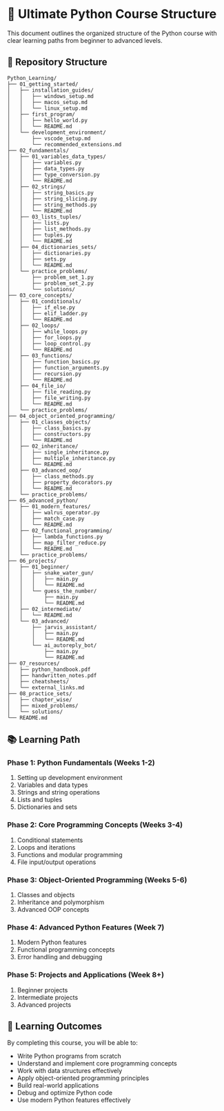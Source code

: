 # 🐍 Ultimate Python Course Structure

This document outlines the organized structure of the Python course with clear learning paths from beginner to advanced levels.

## 📁 Repository Structure

```
Python_Learning/
├── 01_getting_started/
│   ├── installation_guides/
│   │   ├── windows_setup.md
│   │   ├── macos_setup.md
│   │   └── linux_setup.md
│   ├── first_program/
│   │   ├── hello_world.py
│   │   └── README.md
│   └── development_environment/
│       ├── vscode_setup.md
│       └── recommended_extensions.md
├── 02_fundamentals/
│   ├── 01_variables_data_types/
│   │   ├── variables.py
│   │   ├── data_types.py
│   │   ├── type_conversion.py
│   │   └── README.md
│   ├── 02_strings/
│   │   ├── string_basics.py
│   │   ├── string_slicing.py
│   │   ├── string_methods.py
│   │   └── README.md
│   ├── 03_lists_tuples/
│   │   ├── lists.py
│   │   ├── list_methods.py
│   │   ├── tuples.py
│   │   └── README.md
│   ├── 04_dictionaries_sets/
│   │   ├── dictionaries.py
│   │   ├── sets.py
│   │   └── README.md
│   └── practice_problems/
│       ├── problem_set_1.py
│       ├── problem_set_2.py
│       └── solutions/
├── 03_core_concepts/
│   ├── 01_conditionals/
│   │   ├── if_else.py
│   │   ├── elif_ladder.py
│   │   └── README.md
│   ├── 02_loops/
│   │   ├── while_loops.py
│   │   ├── for_loops.py
│   │   ├── loop_control.py
│   │   └── README.md
│   ├── 03_functions/
│   │   ├── function_basics.py
│   │   ├── function_arguments.py
│   │   ├── recursion.py
│   │   └── README.md
│   ├── 04_file_io/
│   │   ├── file_reading.py
│   │   ├── file_writing.py
│   │   └── README.md
│   └── practice_problems/
├── 04_object_oriented_programming/
│   ├── 01_classes_objects/
│   │   ├── class_basics.py
│   │   ├── constructors.py
│   │   └── README.md
│   ├── 02_inheritance/
│   │   ├── single_inheritance.py
│   │   ├── multiple_inheritance.py
│   │   └── README.md
│   ├── 03_advanced_oop/
│   │   ├── class_methods.py
│   │   ├── property_decorators.py
│   │   └── README.md
│   └── practice_problems/
├── 05_advanced_python/
│   ├── 01_modern_features/
│   │   ├── walrus_operator.py
│   │   ├── match_case.py
│   │   └── README.md
│   ├── 02_functional_programming/
│   │   ├── lambda_functions.py
│   │   ├── map_filter_reduce.py
│   │   └── README.md
│   └── practice_problems/
├── 06_projects/
│   ├── 01_beginner/
│   │   ├── snake_water_gun/
│   │   │   ├── main.py
│   │   │   └── README.md
│   │   └── guess_the_number/
│   │       ├── main.py
│   │       └── README.md
│   ├── 02_intermediate/
│   │   └── README.md
│   └── 03_advanced/
│       ├── jarvis_assistant/
│       │   ├── main.py
│       │   └── README.md
│       └── ai_autoreply_bot/
│           ├── main.py
│           └── README.md
├── 07_resources/
│   ├── python_handbook.pdf
│   ├── handwritten_notes.pdf
│   ├── cheatsheets/
│   └── external_links.md
├── 08_practice_sets/
│   ├── chapter_wise/
│   ├── mixed_problems/
│   └── solutions/
└── README.md
```

## 📚 Learning Path

### Phase 1: Python Fundamentals (Weeks 1-2)
1. Setting up development environment
2. Variables and data types
3. Strings and string operations
4. Lists and tuples
5. Dictionaries and sets

### Phase 2: Core Programming Concepts (Weeks 3-4)
1. Conditional statements
2. Loops and iterations
3. Functions and modular programming
4. File input/output operations

### Phase 3: Object-Oriented Programming (Weeks 5-6)
1. Classes and objects
2. Inheritance and polymorphism
3. Advanced OOP concepts

### Phase 4: Advanced Python Features (Week 7)
1. Modern Python features
2. Functional programming concepts
3. Error handling and debugging

### Phase 5: Projects and Applications (Week 8+)
1. Beginner projects
2. Intermediate projects
3. Advanced projects

## 🎯 Learning Outcomes

By completing this course, you will be able to:
- Write Python programs from scratch
- Understand and implement core programming concepts
- Work with data structures effectively
- Apply object-oriented programming principles
- Build real-world applications
- Debug and optimize Python code
- Use modern Python features effectively